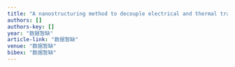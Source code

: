```yaml
---
title: "A nanostructuring method to decouple electrical and thermal transport through the formation of electrically triggered conductive nanofilaments"
authors: []
authors-key: []
year: "数据暂缺"
article-link: "数据暂缺"
venue: "数据暂缺"
bibex: "数据暂缺"
---
```

